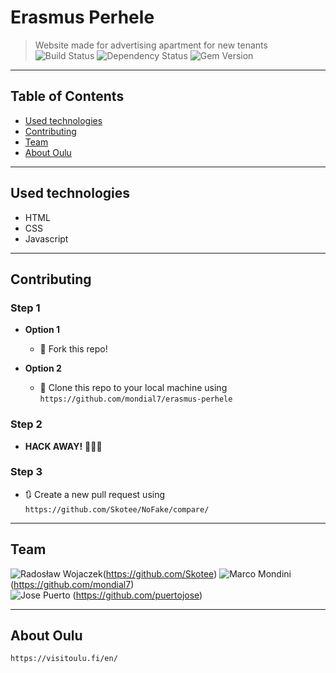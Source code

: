 

# Erasmus Perhele

> Website made for advertising apartment for new tenants
![Build Status](http://img.shields.io/travis/badges/badgerbadgerbadger.svg?style=flat-square) ![Dependency Status](http://img.shields.io/coveralls/badges/badgerbadgerbadger.svg?style=flat-square)
![Gem Version](http://img.shields.io/gem/v/badgerbadgerbadger.svg?style=flat-square)
---

## Table of Contents

- [Used technologies](#Used-technologies)
- [Contributing](#Contributing)
- [Team](#Team)
- [About Oulu ](#About-event)

---

## Used technologies

- HTML
- CSS
- Javascript

---

## Contributing


### Step 1

- **Option 1**
    - 🍴 Fork this repo!

- **Option 2**
    - 👯 Clone this repo to your local machine using `https://github.com/mondial7/erasmus-perhele`

### Step 2

- **HACK AWAY!** 🔨🔨🔨

### Step 3

- 🔃 Create a new pull request using `https://github.com/Skotee/NoFake/compare/`

---

## Team

 ![Radosław Wojaczek](https://avatars1.githubusercontent.com/u/16490105?s=60&v=4?s=50&v=4?v=3&s=200)(https://github.com/Skotee)
 ![Marco Mondini](https://avatars1.githubusercontent.com/u/10319061?s=400&u=cfa6c02d6e11ecd7c0465df268844eb54807272e&v=4)(https://github.com/mondial7)  
  ![Jose Puerto](https://avatars1.githubusercontent.com/u/12296407?s=400&u=da3c7eade9fc5e87669c8e4178bb1fa9a9a9ddba&v=4) (https://github.com/puertojose)

---

## About Oulu

`https://visitoulu.fi/en/`
